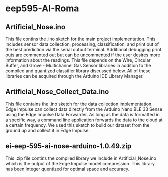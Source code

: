 # eep595-AI-Roma

## Artificial_Nose.ino
This file contins the .ino sketch for the main project implementation. This includes sensor data collection, processing, classification, and print out of the best prediction via the serial output terminal. Additional debugging print outs are commented out but can be uncommented if the user desires more information about the readings. This file depends on the Wire, Circular Buffer, and Grove - Multichannel Gas Sensor libraries in addition to the compiled and quantized classifier library discussed below. All of these libraries can be acquired through the Arduino IDE Library Manager.

## Artificial_Nose_Collect_Data.ino
This file contains the .ino sketch for the data collection implementation. Edge Impulse can collect data directly from the Arduino Nano BLE 33 Sense using the Edge Impulse Data Forwarder. As long as the data is formatted in a specific way, a command line application forwards the data to the cloud at a certain frequency. We used this sketch to build our dataset from the ground up and collect it in Edge Impulse.

## ei-eep-595-ai-nose-arduino-1.0.49.zip
This .zip file contins the compiled library we include in Artificial_Nose.ino which is the output of the Edge Impulse model compression. This library has been integer quentized for optimal space and accuracy.
